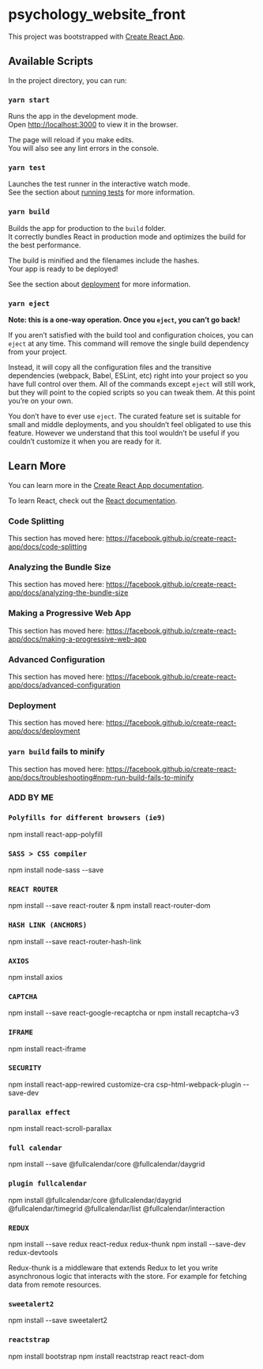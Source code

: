 # psychology_website_front

This project was bootstrapped with [Create React App](https://github.com/facebook/create-react-app).

## Available Scripts

In the project directory, you can run:

### `yarn start`

Runs the app in the development mode.<br />
Open [http://localhost:3000](http://localhost:3000) to view it in the browser.

The page will reload if you make edits.<br />
You will also see any lint errors in the console.

### `yarn test`

Launches the test runner in the interactive watch mode.<br />
See the section about [running tests](https://facebook.github.io/create-react-app/docs/running-tests) for more information.

### `yarn build`

Builds the app for production to the `build` folder.<br />
It correctly bundles React in production mode and optimizes the build for the best performance.

The build is minified and the filenames include the hashes.<br />
Your app is ready to be deployed!

See the section about [deployment](https://facebook.github.io/create-react-app/docs/deployment) for more information.

### `yarn eject`

**Note: this is a one-way operation. Once you `eject`, you can’t go back!**

If you aren’t satisfied with the build tool and configuration choices, you can `eject` at any time. This command will remove the single build dependency from your project.

Instead, it will copy all the configuration files and the transitive dependencies (webpack, Babel, ESLint, etc) right into your project so you have full control over them. All of the commands except `eject` will still work, but they will point to the copied scripts so you can tweak them. At this point you’re on your own.

You don’t have to ever use `eject`. The curated feature set is suitable for small and middle deployments, and you shouldn’t feel obligated to use this feature. However we understand that this tool wouldn’t be useful if you couldn’t customize it when you are ready for it.

## Learn More

You can learn more in the [Create React App documentation](https://facebook.github.io/create-react-app/docs/getting-started).

To learn React, check out the [React documentation](https://reactjs.org/).

### Code Splitting

This section has moved here: https://facebook.github.io/create-react-app/docs/code-splitting

### Analyzing the Bundle Size

This section has moved here: https://facebook.github.io/create-react-app/docs/analyzing-the-bundle-size

### Making a Progressive Web App

This section has moved here: https://facebook.github.io/create-react-app/docs/making-a-progressive-web-app

### Advanced Configuration

This section has moved here: https://facebook.github.io/create-react-app/docs/advanced-configuration

### Deployment

This section has moved here: https://facebook.github.io/create-react-app/docs/deployment

### `yarn build` fails to minify

This section has moved here: https://facebook.github.io/create-react-app/docs/troubleshooting#npm-run-build-fails-to-minify

### ADD BY ME

### `Polyfills for different browsers (ie9)`
npm install react-app-polyfill

### `SASS > CSS compiler`
npm install node-sass --save

### `REACT ROUTER`
npm install --save react-router & npm install react-router-dom

### `HASH LINK (ANCHORS)`
npm install --save react-router-hash-link

### `AXIOS`
npm install axios

### `CAPTCHA`
npm install --save react-google-recaptcha
or 
npm install recaptcha-v3

### `IFRAME`
npm install react-iframe

### `SECURITY`
npm install react-app-rewired customize-cra csp-html-webpack-plugin --save-dev

### `parallax effect`
npm install react-scroll-parallax

### `full calendar`
npm install --save @fullcalendar/core @fullcalendar/daygrid

### `plugin fullcalendar`
npm install @fullcalendar/core @fullcalendar/daygrid @fullcalendar/timegrid @fullcalendar/list
@fullcalendar/interaction

### `REDUX`
npm install --save redux react-redux redux-thunk
npm install --save-dev redux-devtools

Redux-thunk is a middleware that extends Redux to let you write asynchronous logic that interacts with the store. For example for fetching data from remote resources.

### `sweetalert2`
npm install --save sweetalert2

### `reactstrap`
npm install bootstrap
npm install reactstrap react react-dom